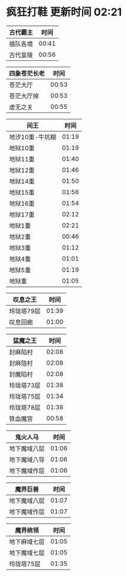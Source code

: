 # 疯狂打鞋 更新时间 02:21

| 古代霸主   | 时间    |
|--------|-------|
| 插队各境 | 00:41 |
| 古代皇陵 | 00:56 |

| 四象苍茫长老   | 时间    |
|--------|-------|
| 苍茫大厅 | 00:53 |
| 苍茫大厅掉 | 00:53 |
| 虚无之关 | 00:55 |

| 间王   | 时间    |
|--------|-------|
| 地汐10重-牛坑糊 | 01:19 |
| 地狱10重 | 01:19 |
| 地狱11重 | 01:40 |
| 地狱12重 | 01:46 |
| 地狱14重 | 01:50 |
| 地狱15重 | 01:56 |
| 地狱16重 | 01:54 |
| 地狱17重 | 02:12 |
| 地狱1重 | 02:21 |
| 地狱2重 | 00:46 |
| 地狱3重 | 01:12 |
| 地狱4重 | 01:01 |
| 地狱5重 | 01:19 |
| 地狱重 | 01:05 |

| 叹息之王   | 时间    |
|--------|-------|
| 玲珑塔79层 | 01:39 |
| 叹息回廊 | 01:00 |

| 猛魔之王   | 时间    |
|--------|-------|
| 封麻陷村 | 02:08 |
| 封麻隐村 | 02:08 |
| 封魔陷村 | 02:08 |
| 玲珑塔73层 | 01:38 |
| 玲珑塔75层 | 01:34 |
| 玲珑塔78层 | 01:38 |
| 铁血魔宫 | 00:58 |

| 鬼火人马   | 时间    |
|--------|-------|
| 地下魔域八层 | 01:06 |
| 地下魔域八导 | 01:06 |
| 地下魔域作层 | 01:06 |

| 魔界巨兽   | 时间    |
|--------|-------|
| 地下魔域八层 | 01:07 |
| 地下魔域作层 | 01:07 |

| 魔界统领   | 时间    |
|--------|-------|
| 地下麻域七层 | 01:05 |
| 地下魔域七层 | 01:05 |
| 玲珑塔75层 | 01:35 |
